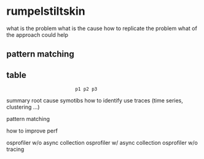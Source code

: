 # rumpelstiltskin

what is the problem
what is the cause
how to replicate the problem
what of the approach could help


## pattern matching



## table
                             p1 p2 p3
summary
root cause
symotibs
how to identify use traces (time series, clustering ...)



pattern matching


how to improve perf


osprofiler w/o async collection
osprofiler w/ async collection
osprofiler w/o tracing
